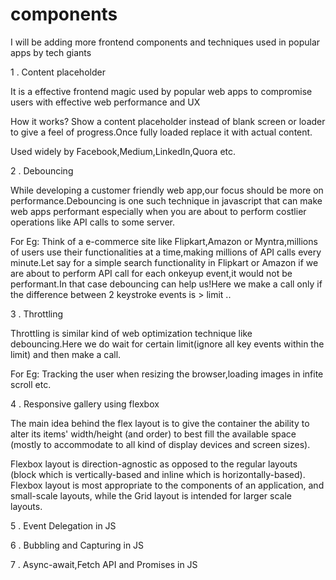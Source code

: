 # components
I will be adding more frontend components and techniques used in popular apps by tech giants

1 . Content placeholder 

It is a effective frontend magic used by popular web apps to compromise users with effective web performance and UX

How it works?
Show a content placeholder instead of blank screen or loader to give a feel of progress.Once fully loaded replace it with actual content.

Used widely by Facebook,Medium,LinkedIn,Quora etc.

2 . Debouncing

While developing a customer friendly web app,our focus should be more on performance.Debouncing is one such technique in javascript that can make web apps performant especially when you are about to perform costlier operations like API calls to some server.

For Eg: Think of a e-commerce site like Flipkart,Amazon or Myntra,millions of users use their functionalities at a time,making millions of API calls every minute.Let say for a simple search functionality in Flipkart or Amazon if we are about to perform API call for each onkeyup event,it would not be performant.In that case debouncing can help us!Here we make a call only if the difference between 2 keystroke events is > limit ..

3 . Throttling

Throttling is similar kind of web optimization technique like debouncing.Here we do wait for certain limit(ignore all key events within the limit) and then make a call.

For Eg: Tracking the user when resizing the browser,loading images in infite scroll etc.

4 . Responsive gallery using flexbox

The main idea behind the flex layout is to give the container the ability to alter its items' width/height (and order) to best fill the available space (mostly to accommodate to all kind of display devices and screen sizes).

Flexbox layout is direction-agnostic as opposed to the regular layouts (block which is vertically-based and inline which is horizontally-based).
Flexbox layout is most appropriate to the components of an application, and small-scale layouts, while the Grid layout is intended for larger scale layouts.

5 . Event Delegation in JS

6 . Bubbling and Capturing in JS

7 . Async-await,Fetch API and Promises in JS